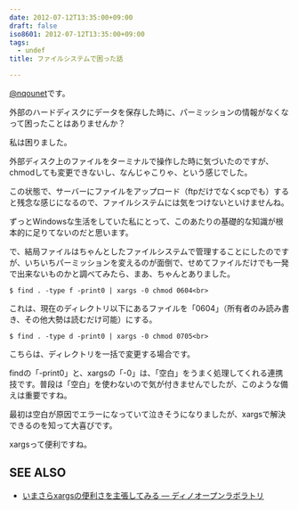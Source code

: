 ```yaml
---
date: 2012-07-12T13:35:00+09:00
draft: false
iso8601: 2012-07-12T13:35:00+09:00
tags:
  - undef
title: ファイルシステムで困った話

---
```


<p><a href="https://twitter.com/nqounet">@nqounet</a>です。</p>

<p>外部のハードディスクにデータを保存した時に、パーミッションの情報がなくなって困ったことはありませんか？</p>

<p>私は困りました。</p>

<p>外部ディスク上のファイルをターミナルで操作した時に気づいたのですが、chmodしても変更できないし、なんじゃこりゃ、という感じでした。</p>

<p>この状態で、サーバーにファイルをアップロード（ftpだけでなくscpでも）すると残念な感じになるので、ファイルシステムには気をつけないといけませんね。</p>

<p>ずっとWindowsな生活をしていた私にとって、このあたりの基礎的な知識が根本的に足りてないのだと思います。</p>

<p>で、結局ファイルはちゃんとしたファイルシステムで管理することにしたのですが、いちいちパーミッションを変えるのが面倒で、せめてファイルだけでも一発で出来ないものかと調べてみたら、まあ、ちゃんとありました。</p>

```text
$ find . -type f -print0 | xargs -0 chmod 0604<br>
```

<p>これは、現在のディレクトリ以下にあるファイルを「0604」（所有者のみ読み書き、その他大勢は読むだけ可能）にする。</p>

```text
$ find . -type d -print0 | xargs -0 chmod 0705<br>
```

<p>こちらは、ディレクトリを一括で変更する場合です。</p>

<p>findの「-print0」と、xargsの「-0」は、「空白」をうまく処理してくれる連携技です。普段は「空白」を使わないので気が付きませんでしたが、このような備えは重要ですね。</p>

<p>最初は空白が原因でエラーになっていて泣きそうになりましたが、xargsで解決できるのを知って大喜びです。</p>

<p>xargsって便利ですね。</p>

<div><h2>SEE ALSO</h2><ul><li><a href="http://openlab.dino.co.jp/2008/02/20/133431188.html">いまさらxargsの便利さを主張してみる — ディノオープンラボラトリ</a></li></ul></div>
    	